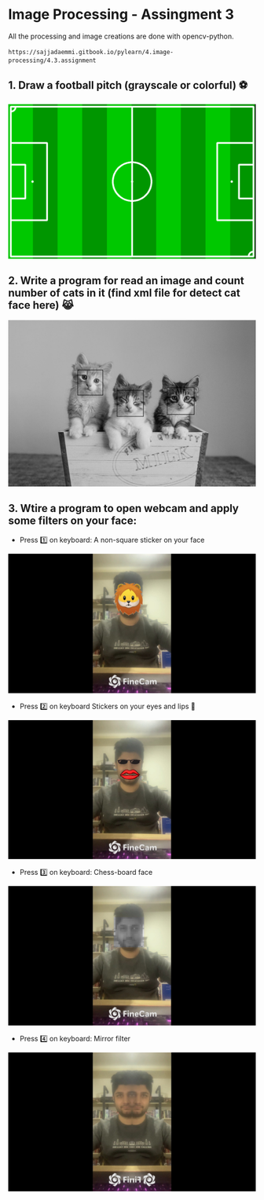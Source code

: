 # Image Processing - Assingment 3

All the processing and image creations are done with opencv-python.

`https://sajjadaemmi.gitbook.io/pylearn/4.image-processing/4.3.assignment`


## 1. Draw a football pitch (grayscale or colorful) ⚽️

![soccer_pitch](https://github.com/ArmanAghania/PyLearn/blob/main/Image%20Processing/Session%203/Assignment/soccer_pitch/soccer_pitch.png)

## 2. Write a program for read an image and count number of cats in it (find xml file for detect cat face here) 😹

![cat_detection](https://github.com/ArmanAghania/PyLearn/blob/main/Image%20Processing/Session%203/Assignment/cat_detection/2.jpg)

## 3. Wtire a program to open webcam and apply some filters on your face:
* Press 1️⃣ on keyboard: A non-square sticker on your face
  
![non_squared_sticker](https://github.com/ArmanAghania/PyLearn/blob/main/Image%20Processing/Session%203/Assignment/face_filters/saved_frame39.jpg)

* Press 2️⃣ on keyboard Stickers on your eyes and lips  🥸
  
![lips_and_glasses](https://github.com/ArmanAghania/PyLearn/blob/main/Image%20Processing/Session%203/Assignment/face_filters/saved_frame83.jpg)

* Press 3️⃣ on keyboard: Chess-board face
  
![chess_board_face](https://github.com/ArmanAghania/PyLearn/blob/main/Image%20Processing/Session%203/Assignment/face_filters/saved_frame20.jpg)

* Press 4️⃣ on keyboard: Mirror filter
  
![chess_board_face](https://github.com/ArmanAghania/PyLearn/blob/main/Image%20Processing/Session%203/Assignment/face_filters/saved_frame72.jpg)

